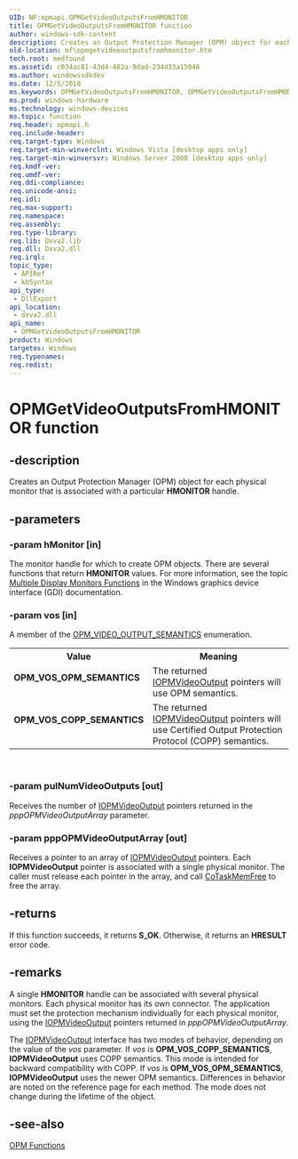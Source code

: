 ```yaml
---
UID: NF:opmapi.OPMGetVideoOutputsFromHMONITOR
title: OPMGetVideoOutputsFromHMONITOR function
author: windows-sdk-content
description: Creates an Output Protection Manager (OPM) object for each physical monitor that is associated with a particular HMONITOR handle.
old-location: mf\opmgetvideooutputsfromhmonitor.htm
tech.root: medfound
ms.assetid: c034ac81-43d4-482a-9dad-234d33a15046
ms.author: windowssdkdev
ms.date: 12/5/2018
ms.keywords: OPMGetVideoOutputsFromHMONITOR, OPMGetVideoOutputsFromHMONITOR function [Media Foundation], OPM_VOS_COPP_SEMANTICS, OPM_VOS_OPM_SEMANTICS, mf.opmgetvideooutputsfromhmonitor, opmapi/OPMGetVideoOutputsFromHMONITOR
ms.prod: windows-hardware
ms.technology: windows-devices
ms.topic: function
req.header: opmapi.h
req.include-header: 
req.target-type: Windows
req.target-min-winverclnt: Windows Vista [desktop apps only]
req.target-min-winversvr: Windows Server 2008 [desktop apps only]
req.kmdf-ver: 
req.umdf-ver: 
req.ddi-compliance: 
req.unicode-ansi: 
req.idl: 
req.max-support: 
req.namespace: 
req.assembly: 
req.type-library: 
req.lib: Dxva2.lib
req.dll: Dxva2.dll
req.irql: 
topic_type:
 - APIRef
 - kbSyntax
api_type:
 - DllExport
api_location:
 - dxva2.dll
api_name:
 - OPMGetVideoOutputsFromHMONITOR
product: Windows
targetos: Windows
req.typenames: 
req.redist: 
---
```


# OPMGetVideoOutputsFromHMONITOR function


## -description


Creates an Output Protection Manager (OPM) object for each physical monitor that is associated with a particular <b>HMONITOR</b> handle.


## -parameters




### -param hMonitor [in]

The monitor handle for which to create OPM objects. There are several functions that return <b>HMONITOR</b> values. For more information, see the topic <a href="https://msdn.microsoft.com/a64b256c-e7a1-4ee2-a346-4b7abcab9e90">Multiple Display Monitors Functions</a> in the Windows graphics device interface (GDI) documentation.


### -param vos [in]

A member of the <a href="https://msdn.microsoft.com/d52fbc40-072b-4b7a-87c2-b928563100bb">OPM_VIDEO_OUTPUT_SEMANTICS</a> enumeration.

<table>
<tr>
<th>Value</th>
<th>Meaning</th>
</tr>
<tr>
<td width="40%"><a id="OPM_VOS_OPM_SEMANTICS"></a><a id="opm_vos_opm_semantics"></a><dl>
<dt><b>OPM_VOS_OPM_SEMANTICS</b></dt>
</dl>
</td>
<td width="60%">
The returned <a href="https://msdn.microsoft.com/8bf43577-3535-4f62-ac81-bb7e3c329403">IOPMVideoOutput</a> pointers will use OPM semantics.

</td>
</tr>
<tr>
<td width="40%"><a id="OPM_VOS_COPP_SEMANTICS"></a><a id="opm_vos_copp_semantics"></a><dl>
<dt><b>OPM_VOS_COPP_SEMANTICS</b></dt>
</dl>
</td>
<td width="60%">
The returned <a href="https://msdn.microsoft.com/8bf43577-3535-4f62-ac81-bb7e3c329403">IOPMVideoOutput</a> pointers will use Certified Output Protection Protocol (COPP) semantics.

</td>
</tr>
</table>
 


### -param pulNumVideoOutputs [out]

Receives the number of <a href="https://msdn.microsoft.com/8bf43577-3535-4f62-ac81-bb7e3c329403">IOPMVideoOutput</a> pointers returned in the <i>pppOPMVideoOutputArray</i> parameter.


### -param pppOPMVideoOutputArray [out]

Receives a pointer to an array of <a href="https://msdn.microsoft.com/8bf43577-3535-4f62-ac81-bb7e3c329403">IOPMVideoOutput</a> pointers. Each <b>IOPMVideoOutput</b> pointer is associated with a single physical monitor. The caller must release each pointer in the array, and call <a href="https://msdn.microsoft.com/3d0af12e-fc74-4ef7-b2dd-e9da5d0483c7">CoTaskMemFree</a> to free the array.


## -returns



If this function succeeds, it returns <b xmlns:loc="http://microsoft.com/wdcml/l10n">S_OK</b>. Otherwise, it returns an <b xmlns:loc="http://microsoft.com/wdcml/l10n">HRESULT</b> error code.




## -remarks



A single <b>HMONITOR</b> handle can be associated with several physical monitors. Each physical monitor has its own connector. The application must set the protection mechanism individually for each physical monitor, using the <a href="https://msdn.microsoft.com/8bf43577-3535-4f62-ac81-bb7e3c329403">IOPMVideoOutput</a> pointers returned in <i>pppOPMVideoOutputArray</i>.

The <a href="https://msdn.microsoft.com/8bf43577-3535-4f62-ac81-bb7e3c329403">IOPMVideoOutput</a> interface has two modes of behavior, depending on the value of the <i>vos</i> parameter. If <i>vos</i> is <b>OPM_VOS_COPP_SEMANTICS</b>, <b>IOPMVideoOutput</b> uses COPP semantics. This mode is intended for backward compatibility with COPP. If <i>vos</i> is <b>OPM_VOS_OPM_SEMANTICS</b>, <b>IOPMVideoOutput</b> uses the newer OPM semantics. Differences in behavior are noted on the reference page for each method. The mode does not change during the lifetime of the object.




## -see-also




<a href="https://msdn.microsoft.com/7ecde6ae-56fd-451b-bebb-224c6801be05">OPM Functions</a>
 

 

